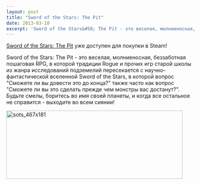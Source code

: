```yaml
---
layout: post
title: "Sword of the Stars: The Pit"
date: 2013-03-10
excerpt: 'Sword of the Stars&#58; The Pit - это веселая, молниеносная, беззаботная пошаговая RPG, в которой традиции Rogue и прочих игр старой школы из жанра исследований подземелий пересекается с научно-фантастической вселенной Sword of the Stars, в которой вопрос "Сможете ли вы довести это до конца?" также часто как вопрос "Сможете ли вы это сделать прежде чем монстры вас достанут?". Будьте смелы, боритесь во имя своей планеты, и когда все остальное не справится - выходите во всем сиянии!'
---
```


<a href="http://store.steampowered.com/app/233700/" target="_blank">Sword of the Stars: The Pit</a> уже доступен для покупки в Steam!

Sword of the Stars: The Pit - это веселая, молниеносная, беззаботная пошаговая RPG, в которой традиции Rogue и прочих игр старой школы из жанра исследований подземелий пересекается с научно-фантастической вселенной Sword of the Stars, в которой вопрос "Сможете ли вы довести это до конца?" также часто как вопрос "Сможете ли вы это сделать прежде чем монстры вас достанут?". Будьте смелы, боритесь во имя своей планеты, и когда все остальное не справится - выходите во всем сиянии!

<a href="http://store.steampowered.com/app/233700/" target="_blank"><img class="aligncenter size-full wp-image-1669" alt="sots_467x181" src="http://gamersoul.ru/wp-content/uploads/2013/03/sots_467x181.jpg" width="467" height="181" /></a>